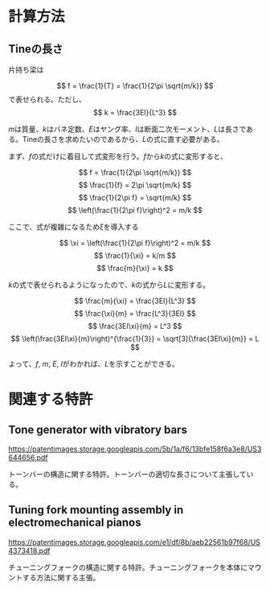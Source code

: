 # 計算方法

## Tineの長さ

片持ち梁は

$$
f = \frac{1}{T} = \frac{1}{2\pi \sqrt{m/k}}
$$
で表せられる。ただし、
$$
k = \frac{3EI}{L^3}
$$

$m$は質量、$k$はバネ定数、$E$はヤング率、$I$は断面二次モーメント、$L$は長さである。Tineの長さを求めたいのであるから、$L$の式に直す必要がある。

まず、$f$の式だけに着目して式変形を行う。$f$から$k$の式に変形すると、

$$
f = \frac{1}{2\pi \sqrt{m/k}}
$$
$$
\frac{1}{f} = 2\pi \sqrt{m/k}
$$
$$
\frac{1}{2\pi f} = \sqrt{m/k}
$$
$$
\left(\frac{1}{2\pi f}\right)^2 = m/k
$$

ここで、式が複雑になるため$\xi$を導入する

$$
\xi = \left(\frac{1}{2\pi f}\right)^2 = m/k
$$
$$
\frac{1}{\xi} = k/m
$$
$$
\frac{m}{\xi} = k
$$

$k$の式で表せられるようになったので、$k$の式から$L$に変形する。

$$
\frac{m}{\xi} = \frac{3EI}{L^3}
$$
$$
\frac{\xi}{m} = \frac{L^3}{3EI}
$$
$$
\frac{3EI\xi}{m} = L^3
$$
$$
\left(\frac{3EI\xi}{m}\right)^{\frac{1}{3}} = \sqrt[3]{\frac{3EI\xi}{m}} = L
$$

よって、$f$, $m$, $E$, $I$がわかれば、$L$を示すことができる。

# 関連する特許

## Tone generator with vibratory bars

https://patentimages.storage.googleapis.com/5b/1a/f6/13bfe158f6a3e8/US3644656.pdf

トーンバーの構造に関する特許。トーンバーの適切な長さについて主張している。

## Tuning fork mounting assembly in electromechanical pianos

https://patentimages.storage.googleapis.com/e1/df/8b/aeb22561b97f68/US4373418.pdf

チューニングフォークの構造に関する特許。チューニングフォークを本体にマウントする方法に関する主張。